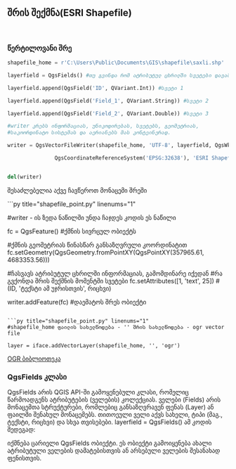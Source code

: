 ## შრის შექმნა(ESRI Shapefile)
<br>


### წერტილოვანი შრე

```py title="shapefile_point.py" linenums="1"
shapefile_home = r'C:\Users\Public\Documents\GIS\shapefile\saxli.shp'

layerfield = QgsFields() #თუ გვინდა რომ ატრიბუტულ ცხრილში სვეტები დავამატოთ

layerfield.append(QgsField('ID', QVariant.Int)) #სვეტი 1

layerfield.append(QgsField('Field_1', QVariant.String)) #სვეტი 2

layerfield.append(QgsField('Field_2', QVariant.Double)) #სვეტი 3

#writer კრებს ინფორმაციას, უნიკოდირებას, სვეტებს, გეომეტრიას,
#საკოორდინატო სისტემას და აერიანებს მას კონტეინერად.

writer = QgsVectorFileWriter(shapefile_home, 'UTF-8', layerfield, QgsWkbTypes.Point, \

               QgsCoordinateReferenceSystem('EPSG:32638'), 'ESRI Shapefile')


del(writer)

```

<p>შესაძლებელია აქვე ჩავწეროთ მონაცემი შრეში</p>
```py title="shapefile_point.py" linenums="1"

#writer - ის ზედა ნაწილში უნდა ჩაჯდეს კოდის ეს ნაწილი 

fc = QgsFeature() #ქმნის სივრცულ ობიექტს

#ქმნის გეომეტრიას წინასწარ განსაზღვრული კოორდინატით
fc.setGeometry(QgsGeometry.fromPointXY(QgsPointXY(357965.61, 4683353.56))) 

#ჩასვავს ატრიბუტულ ცხრილში ინფორმაციას, გამომდინარე იქედან 
#რა გვქონდა შრის შექმნის მომენტში სვეტები
fc.setAttributes([1, 'text', 25])  #(ID, 'ტექსტი ამ უჯრისთვის', რიცხვი)

writer.addFeature(fc) #დაემატოს შრეს ობიექტი
```

```py title="shapefile_point.py" linenums="1"
#shapefile_home ფაილის სახელწოდება - '' შრის სახელწოდება - ogr vector file

layer = iface.addVectorLayer(shapefile_home, '', 'ogr')
```
[OGR ბიბლიოთეკა](https://osdoc.qgis.ge/PyQGIS/explanations/ogr_library/)


### QgsFields კლასი
QgsFields არის QGIS API-ში გამოყენებული კლასი, რომელიც წარმოადგენს ატრიბუტების (ველების) კოლექციას.
ველები (Fields) არის მონაცემთა სტრუქტურები, რომლებიც განსაზღვრავენ ფენას (Layer) ან ფაილში შენახულ მონაცემებს. თითოეული ველი აქვს სახელი, ტიპი (მაგ., ტექსტი, რიცხვი) და სხვა თვისებები.
layerfield = QgsFields()
ამ კოდის შედეგად:

იქმნება ცარიელი QgsFields ობიექტი.
ეს ობიექტი გამოიყენება ახალი ატრიბუტული ველების დამატებისთვის ან არსებული ველების შესანახად ფენისთვის.